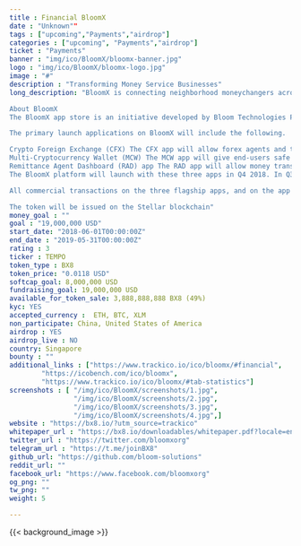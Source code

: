```yaml
---
title : Financial BloomX
date : "Unknown""
tags : ["upcoming","Payments","airdrop"]
categories : ["upcoming", "Payments","airdrop"]
ticket : "Payments"
banner : "img/ico/BloomX/bloomx-banner.jpg"
logo : "img/ico/BloomX/bloomx-logo.jpg"
image : "#"
description : "Transforming Money Service Businesses"
long_description: "BloomX is connecting neighborhood moneychangers across Asia to the Stellar decentralized exchange, and teaching people to use cryptocurrencies safely. Our Teller app will be used by moneychangers and remittance agents to buy/sell crypto over the counter, and our Wallet app will be used by end-customers to store their crypto and access other BloomX services. The BX8 token will be used to pay for each business transaction on the network, and additionally acts as cashback for the end-customers. We've signed up three big institutional partners in the Philippines to pilot the platform as early as Q3 2018, and aim to expand to neighboring countries by 2019.B

About BloomX
The BloomX app store is an initiative developed by Bloom Technologies Pte. Ltd., a crypto-remittance pioneer with operations in Singapore, the Philippines, and Australia. The app store is intended for licensed Money Services Businesses (MSBs) around the world to create new service offerings or upgrade existing services with turn-key cryptocurrency solutions. These MSBs include money transfer operators, foreign currency exchange companies, and other non-bank financial institutions.

The primary launch applications on BloomX will include the following.

Crypto Foreign Exchange (CFX) The CFX app will allow forex agents and their individual outlets to buy and sell major cryptocurrencies over the counter. CFX will provide an easy and secure interface into the Stellar decentralized exchange as the primary source of liquidity.
Multi-Cryptocurrency Wallet (MCW) The MCW app will give end-users safe and guided access to their cryptocurrency holdings and is expected to be branded by the respective MSB. The wallet app will employ a hybrid security model, wherein each new customer will receive a custodial wallet initially. Over time, the customer will be encouraged to move their cryptocurrency funds out of the custodial wallet and into a more decentralized, non-custodial environment.
Remittance Agent Dashboard (RAD) app The RAD app will allow money transfer operators to facilitate cryptocurrency-powered remittances to and from any supported country within the BloomX network. Currently, these countries include South Korea, Singapore, Hong Kong, Australia, the Philippines, Vietnam, and Indonesia. The RAD app has been commercially available since Q1 2016 and has facilitated over $125 ,000,000 in customer transactions.
The BloomX platform will launch with these three apps in Q4 2018. In Q3 2019, the BloomX app store will be opened to third-party developers who wish to create additional apps and services for MSBs, fostering a marketplace for enhanced financial services and compliant tools.

All commercial transactions on the three flagship apps, and on the app store, will be paid for with BX8, which is a new token issued by Bloom Technologies specifically for use within the BloomX ecosystem.

The token will be issued on the Stellar blockchain"
money_goal : ""
goal : "19,000,000 USD"
start_date: "2018-06-01T00:00:00Z"
end_date : "2019-05-31T00:00:00Z"
rating : 3
ticker : TEMPO
token_type : BX8
token_price: "0.0118 USD"
softcap_goal: 8,000,000 USD
fundraising_goal: 19,000,000 USD
available_for_token_sale: 3,888,888,888 BX8 (49%)
kyc: YES 
accepted_currency :  ETH, BTC, XLM
non_participate: China, United States of America
airdrop : YES
airdrop_live : NO
country: Singapore
bounty : ""
additional_links : ["https://www.trackico.io/ico/bloomx/#financial",
        "https://icobench.com/ico/bloomx",
        "https://www.trackico.io/ico/bloomx/#tab-statistics"]
screenshots : [ "/img/ico/BloomX/screenshots/1.jpg",
                "/img/ico/BloomX/screenshots/2.jpg",
                "/img/ico/BloomX/screenshots/3.jpg",
                "/img/ico/BloomX/screenshots/4.jpg",]
website : "https://bx8.io/?utm_source=trackico"
whitepaper_url : "https://bx8.io/downloadables/whitepaper.pdf?locale=en"
twitter_url : "https://twitter.com/bloomxorg"
telegram_url : "https://t.me/joinBX8"
github_url: "https://github.com/bloom-solutions"
reddit_url: ""
facebook_url: "https://www.facebook.com/bloomxorg"
og_png: ""
tw_png: ""
weight: 5

---
```



{{< background_image >}}
